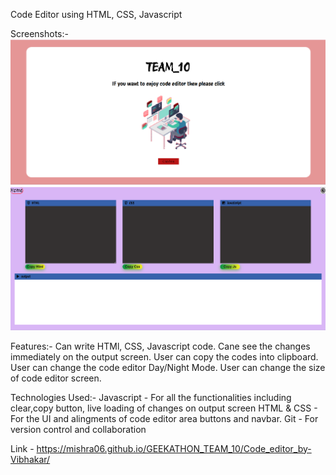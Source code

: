 Code Editor using HTML, CSS, Javascript

Screenshots:-
![Screenshot (334)](./assets/Screenshot%202024-02-13%20002050.png)
![Screenshot (335)](./assets/Screenshot%202024-02-13%20002111.png)

Features:-
Can write HTMl, CSS, Javascript code.
Cane see the changes immediately on the output screen.
User can copy the codes into clipboard.
User can change the code editor Day/Night Mode.
User can change the size of code editor screen.

Technologies Used:-
Javascript - For all the functionalities including clear,copy button, live loading of changes on output screen
HTML & CSS - For the UI and alingments of code editor area buttons and navbar.
Git - For version control and collaboration

Link - https://mishra06.github.io/GEEKATHON_TEAM_10/Code_editor_by-Vibhakar/